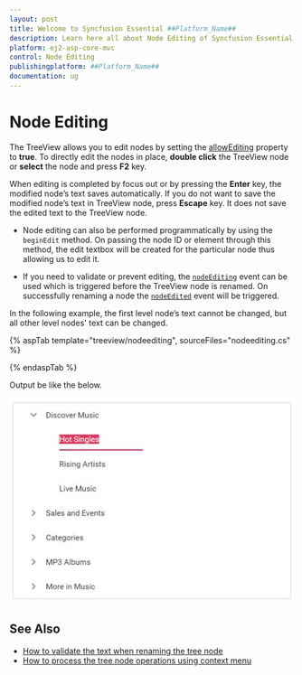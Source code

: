 ```yaml
---
layout: post
title: Welcome to Syncfusion Essential ##Platform_Name##
description: Learn here all about Node Editing of Syncfusion Essential ##Platform_Name## widgets based on HTML5 and jQuery.
platform: ej2-asp-core-mvc
control: Node Editing
publishingplatform: ##Platform_Name##
documentation: ug
---
```



# Node Editing

The TreeView allows you to edit nodes by setting the [allowEditing](https://help.syncfusion.com/cr/aspnetcore-js2/Syncfusion.EJ2~Syncfusion.EJ2.Navigations.TreeView~AllowEditing.html) property to **true**.
To directly edit the nodes in place, **double click** the TreeView node or **select** the node and press **F2** key.

When editing is completed by focus out or by pressing the **Enter** key, the modified node’s text saves automatically. If you do not want to save the modified node’s text in TreeView node, press **Escape** key. It does not save the edited text to the TreeView node.

* Node editing can also be performed programmatically by using the `beginEdit` method. On passing the node ID or element through this method, the edit textbox will be created for the particular node thus allowing us to edit it.

* If you need to validate or prevent editing, the [`nodeEditing`](https://help.syncfusion.com/cr/aspnetcore-js2/Syncfusion.EJ2~Syncfusion.EJ2.Navigations.TreeView~NodeEditing.html) event can be used which is triggered before the TreeView node is renamed. On successfully renaming a node the [`nodeEdited`](https://help.syncfusion.com/cr/aspnetcore-js2/Syncfusion.EJ2~Syncfusion.EJ2.Navigations.TreeView~NodeEdited.html) event will be triggered.

In the following example, the first level node’s text cannot be changed, but all other level nodes' text can be changed.

{% aspTab template="treeview/nodeediting", sourceFiles="nodeediting.cs" %}

{% endaspTab %}

Output be like the below.

![TreeView Sample](./images/node-editing.PNG)

## See Also

* [How to validate the text when renaming the tree node](./how-to/validate-the-text-when-renaming-the-tree-node)
* [How to process the tree node operations using context menu](./how-to/process-the-tree-node-operations-using-context-menu)